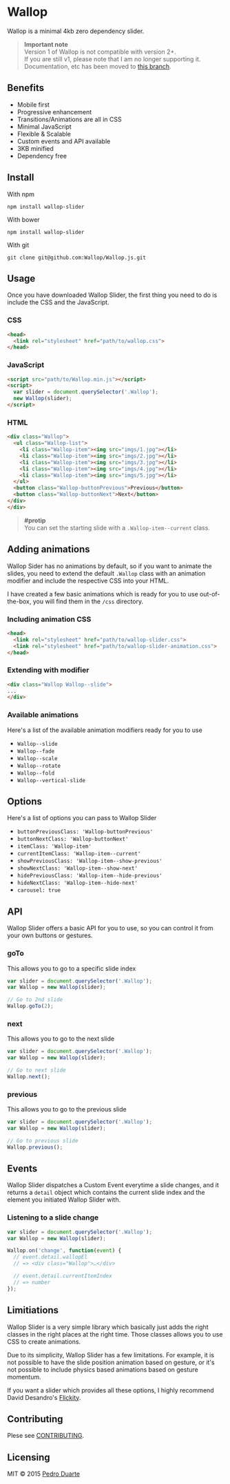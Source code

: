 # Wallop

Wallop is a minimal 4kb zero dependency slider.

> **Important note**<br>
> Version 1 of Wallop is not compatible with version 2+.<br>
> If you are still v1, please note that I am no longer supporting it. Documentation, etc has been moved to [this branch](https://github.com/Wallop/Wallop.js/tree/v1).


## Benefits
- Mobile first
- Progressive enhancement
- Transitions/Animations are all in CSS
- Minimal JavaScript
- Flexible & Scalable
- Custom events and API available
- 3KB minified
- Dependency free


## Install
With npm

```
npm install wallop-slider
```

With bower

```
npm install wallop-slider
```

With git

```
git clone git@github.com:Wallop/Wallop.js.git
```



## Usage
Once you have downloaded Wallop Slider, the first thing you need to do is include the CSS and the JavaScript.

### CSS
```html
<head>
  <link rel="stylesheet" href="path/to/wallop.css">
</head>
```

### JavaScript
```html
<script src="path/to/Wallop.min.js"></script>
<script>
  var slider = document.querySelector('.Wallop');
  new Wallop(slider);
</script>
```

### HTML
```html
<div class="Wallop">
  <ul class="Wallop-list">
    <li class="Wallop-item"><img src="imgs/1.jpg"></li>
    <li class="Wallop-item"><img src="imgs/2.jpg"></li>
    <li class="Wallop-item"><img src="imgs/3.jpg"></li>
    <li class="Wallop-item"><img src="imgs/4.jpg"></li>
    <li class="Wallop-item"><img src="imgs/5.jpg"></li>
  </ul>
  <button class="Wallop-buttonPrevious">Previous</button>
  <button class="Wallop-buttonNext">Next</button>
</div>
</div>
```

>**#protip**<br>
>You can set the starting slide with a `.Wallop-item--current` class.

## Adding animations
Wallop Sider has no animations by default, so if you want to animate the slides, you need to extend the default `.Wallop` class with an animation modifier and include the respective CSS into your HTML.<br>

I have created a few basic animations which is ready for you to use out-of-the-box, you will find them in the `/css` directory.

### Including animation CSS
```html
<head>
  <link rel="stylesheet" href="path/to/wallop-slider.css">
  <link rel="stylesheet" href="path/to/wallop-slider-animation.css">
</head>
```

### Extending with modifier
```html
<div class="Wallop Wallop--slide">
...
</div>
```

### Available animations
Here's a list of the available animation modifiers ready for you to use
- `Wallop--slide`
- `Wallop--fade`
- `Wallop--scale`
- `Wallop--rotate`
- `Wallop--fold`
- `Wallop--vertical-slide`

## Options
Here's a list of options you can pass to Wallop Slider
- `buttonPreviousClass: 'Wallop-buttonPrevious'`
- `buttonNextClass: 'Wallop-buttonNext'`
- `itemClass: 'Wallop-item'`
- `currentItemClass: 'Wallop-item--current'`
- `showPreviousClass: 'Wallop-item--show-previous'`
- `showNextClass: 'Wallop-item--show-next'`
- `hidePreviousClass: 'Wallop-item--hide-previous'`
- `hideNextClass: 'Wallop-item--hide-next'`
- `carousel: true`

## API
Wallop Slider offers a basic API for you to use, so you can control it from your own buttons or gestures.

### goTo
This allows you to go to a specific slide index
```js
var slider = document.querySelector('.Wallop');
var Wallop = new Wallop(slider);

// Go to 2nd slide
Wallop.goTo(2);
```

### next
This allows you to go to the next slide
```js
var slider = document.querySelector('.Wallop');
var Wallop = new Wallop(slider);

// Go to next slide
Wallop.next();
```

### previous
This allows you to go to the previous slide
```js
var slider = document.querySelector('.Wallop');
var Wallop = new Wallop(slider);

// Go to previous slide
Wallop.previous();
```

## Events
Wallop Slider dispatches a Custom Event everytime a slide changes, and it returns a `detail` object which contains the current slide index and the element you initiated Wallop Slider with.

### Listening to a slide change
```js
var slider = document.querySelector('.Wallop');
var Wallop = new Wallop(slider);

Wallop.on('change', function(event) {
  // event.detail.wallopEl
  // => <div class="Wallop">…</div>

  // event.detail.currentItemIndex
  // => number
});
```

## Limitiations
Wallop Slider is a very simple library which basically just adds the right classes in the right places at the right time. Those classes allows you to use CSS to create animations.

Due to its simplicity, Wallop Slider has a few limitations. For example, it is not possible to have the slide position animation based on gesture, or it's not possible to include physics based animations based on gesture momentum.

If you want a slider which provides all these options, I highly recommend David Desandro's [Flickity](http://flickity.metafizzy.co/).

## Contributing
Plese see [CONTRIBUTING](#).

## Licensing
MIT © 2015 [Pedro Duarte](http://pedroduarte.me)
